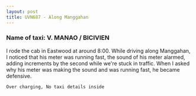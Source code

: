 ```yaml
---
layout: post
title: UVN687 - Along Manggahan
---
```


### Name of taxi: V. MANAO / BICIVIEN

I rode the cab in Eastwood at around 8:00. While driving along Manggahan, I noticed that his meter was running fast, the sound of his meter alarmed, adding increments by the second while we're stuck in traffic. When I asked why his meter was making the sound and was running fast, he became defensive.

```Over charging, No taxi details inside```
